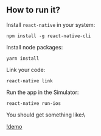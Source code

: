 ## How to run it?
Install `react-native` in your system:

```
npm install -g react-native-cli
```

Install node packages:

```
yarn install
```

Link your code:

```
react-native link
```

Run the app in the Simulator:

```
react-native run-ios
```

You should get something like:\

[!demo](docs/demo.png)
